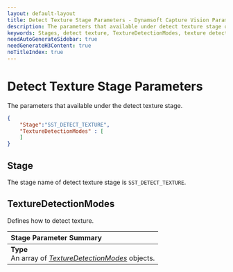 ```yaml
---
layout: default-layout
title: Detect Texture Stage Parameters - Dynamsoft Capture Vision Parameters
description: The parameters that available under detect texture stage of Dynamsoft Capture Vision.
keywords: Stages, detect texture, TextureDetectionModes, texture detection modes
needAutoGenerateSidebar: true
needGenerateH3Content: true
noTitleIndex: true
---
```


# Detect Texture Stage Parameters

The parameters that available under the detect texture stage.

```json
{
    "Stage":"SST_DETECT_TEXTURE",
    "TextureDetectionModes" : [
    ]
}
```

## Stage

The stage name of detect texture stage is `SST_DETECT_TEXTURE`.

## TextureDetectionModes

Defines how to detect texture.

| Stage Parameter Summary |
| :---------------------- |
| **Type**<br>An array of *[TextureDetectionModes](texture-detection-modes.md)* objects. |
